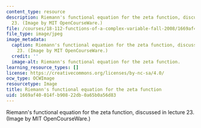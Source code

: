 ```yaml
---
content_type: resource
description: Riemann's functional equation for the zeta function, discussed in lecture
  23. (Image by MIT OpenCourseWare.)
file: /courses/18-112-functions-of-a-complex-variable-fall-2008/1669af40014fb90822db0a65b0a56d83_18-112f08-th.jpg
file_type: image/jpeg
image_metadata:
  caption: Riemann's functional equation for the zeta function, discussed in lecture
    23. (Image by MIT OpenCourseWare.)
  credit: ''
  image-alt: Riemann's functional equation for the zeta function.
learning_resource_types: []
license: https://creativecommons.org/licenses/by-nc-sa/4.0/
ocw_type: OCWImage
resourcetype: Image
title: Riemann's functional equation for the zeta function
uid: 1669af40-014f-b908-22db-0a65b0a56d83
---
```

Riemann's functional equation for the zeta function, discussed in lecture 23. (Image by MIT OpenCourseWare.)